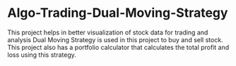 # Algo-Trading-Dual-Moving-Strategy
This project helps in better visualization of stock data for trading and analysis
Dual Moving Strategy is used in this project to buy and sell stock.
This project also has a portfolio calculator that calculates the total profit and loss using this strategy.

